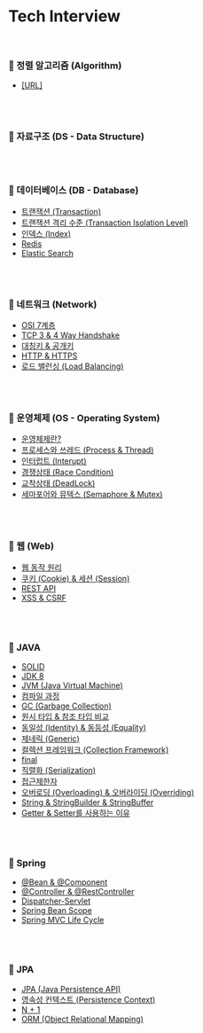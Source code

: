 # Tech Interview

<br />

### 📌 정렬 알고리즘 (Algorithm)
- [[URL]](https://soobarkbar.tistory.com/category/Algorithm/Sort)
  
<br />
<br />
  
### 📌 자료구조 (DS - Data Structure)
  
<br />
<br />

### 📌 데이터베이스 (DB - Database)
- [트랜잭션 (Transaction)](/DB/트랜잭션(Transaction).md)
- [트랜잭션 격리 수준 (Transaction Isolation Level)](/DB/트랜잭션격리수준(TransactionIsolationLevel).md)
- [인덱스 (Index)](/DB/인덱스(Index).md)
- [Redis](/DB/Redis.md)
- [Elastic Search](/DB/ElasticSearch.md)

<br />
<br />

### 📌 네트워크 (Network)
- [OSI 7계층](/Network/OSI7계층(OSI7Layer).md)
- [TCP 3 & 4 Way Handshake](/Network/TCP3-WayHandshake&4-WayHandShake.md)
- [대칭키 & 공개키](/Network/대칭키&공개키.md)
- [HTTP & HTTPS](/Network/HTTP&HTTPS.md)
- [로드 밸런싱 (Load Balancing)](/Network/로드밸런싱(LoadBalancing).md)

<br />
<br />

### 📌 운영체제 (OS - Operating System)
- [운영체제란?]()
- [프로세스와 쓰레드 (Process & Thread)](/OS/프로세스&쓰레드.md)
- [인터럽트 (Interupt)]()
- [경쟁상태 (Race Condition)](/OS/경쟁상태(RaceCondition).md)
- [교착상태 (DeadLock)](/OS/교착상태(DeadLock).md)
- [세마포어와 뮤텍스 (Semaphore & Mutex)](/OS/세마포어(Semaphore)&뮤텍스(Mutex).md)

<br />
<br />

### 📌 웹 (Web)
- [웹 동작 원리](/Web/웹동작원리.md)
- [쿠키 (Cookie) & 세션 (Session)](/Web/쿠키(Cookie)&세션(Session).md)
- [REST API](/Web/RESTAPI.md)
- [XSS & CSRF](/Web/XSS&CSRF.md)

<br />
<br />

### 📌 JAVA
- [SOLID](/Java/SOLID.md)
- [JDK 8](/Java/JDK8.md)
- [JVM (Java Virtual Machine)](/Java/JVM.md)
- [컴파일 과정](/Java/컴파일과정.md)
- [GC (Garbage Collection)](/Java/GC.md)
- [원시 타입 & 참조 타입 비교](/Java/원시타입&참조타입.md)
- [동일성 (Identity) & 동등성 (Equality)](/Java/identity&equality.md)
- [제네릭 (Generic)](/Java/Generic.md)
- [컬렉션 프레임워크 (Collection Framework)](/Java/컬렉션프레임워크.md)
- [final](/Java/Final.md)
- [직렬화 (Serialization)](/Java/직렬화&역직렬화.md)
- [접근제한자](/Java/접근제한자.md)
- [오버로딩 (Overloading) & 오버라이딩 (Overriding)](/Java/Overloading&Overriding.md)
- [String & StringBuilder & StringBuffer](/Java/StringvsStringBuildervsStringBuffer.md)
- [Getter & Setter를 사용하는 이유](/Java/Getter&Setter.md)

<br />
<br />

### 📌 Spring
- [@Bean & @Component](/Spring/Bean&Component.md)
- [@Controller & @RestController](/Spring/Controller&RestController.md)
- [Dispatcher-Servlet](/Spring/DispatcherServlet.md)
- [Spring Bean Scope](/Spring/SpringBeanScope.md)
- [Spring MVC Life Cycle](/Spring/SpringMVCLifeCycle.md)

<br />
<br />

### 📌 JPA
- [JPA (Java Persistence API)](/JPA/JPA.md)
- [영속성 컨텍스트 (Persistence Context)](/JPA/영속성컨텍스트.md)
- [N + 1](/JPA/N+1.md)
- [ORM (Object Relational Mapping)](/JPA/ORM.md)